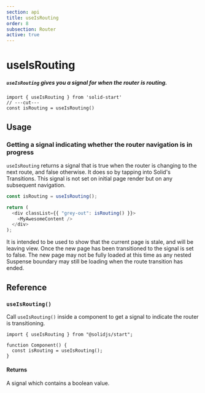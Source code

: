 ```yaml
---
section: api
title: useIsRouting
order: 8
subsection: Router
active: true
---
```


# useIsRouting

##### `useIsRouting` gives you a signal for when the router is routing.

<div class="text-lg">

```tsx twoslash
import { useIsRouting } from 'solid-start'
// ---cut---
const isRouting = useIsRouting()
```

</div>

<table-of-contents></table-of-contents>

## Usage

### Getting a signal indicating whether the router navigation is in progress

`useIsRouting` returns a signal that is true when the router is changing to the next route, and false otherwise. It does so by tapping into Solid's Transitions. This signal is not set on initial page render but on any subsequent navigation.

```js
const isRouting = useIsRouting();

return (
  <div classList={{ "grey-out": isRouting() }}>
    <MyAwesomeContent />
  </div>
);
```

It is intended to be used to show that the current page is stale, and will be leaving view. Once the new page has been transitioned to the signal is set to false. The new page may not be fully loaded at this time as any nested Suspense boundary may still be loading when the route transition has ended.

## Reference

### `useIsRouting()`

Call `useIsRouting()` inside a component to get a signal to indicate the router is transitioning.

```tsx twoslash
import { useIsRouting } from "@solidjs/start";

function Component() {
  const isRouting = useIsRouting();
}
```

#### Returns

A signal which contains a boolean value.
